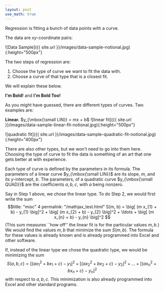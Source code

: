 ```yaml
---
layout: post
use_math: true
---
```


Regression is fitting a bunch of data points with a curve.

The data are $xy$-coordinate pairs:

![Data Sample]({{ site.url }}/images/data-sample-notional.jpg){:height="500px"}

The two steps of regression are:
<ol>

<li>  Choose the type of curve we want to fit the data with. </li>

<li>  Choose a curve of that type that is a closest fit. </li>

</ol>
We will explain these below.

<strong>I'm Bold!</strong> and <b>I'm Bold Too!</b>

As you might have guessed, there are different types of curves.  Two examples are:

<b>Linear.</b> $y_{\mbox{\small LIN}} = mx + b$
![linear fit]({{ site.url }}/images/data-sample-linear-fit-notional.jpg){:height="500px"}


![quadratic fit]({{ site.url }}/images/data-sample-quadratic-fit-notional.jpg){:height="400px"}


There are also other types, but we won't need to go into them here.  Choosing the type of curve to fit the data is something of an art that one gets better at with experience.

Each type of curve is defined by the parameters in its formula. The parameters of a linear curve $y_{\mbox{\small LIN}}$ are its slope, $m$, and its $y$-intercept, $b$.  The parameters, of a quadratic curve $y_{\mbox{\small QUAD}}$ are the coefficients $a, b, c$, with $a$ being nonzero.

Say in Step 1 above, we chose the linear type.  To do Step 2, we would first write the sum
$$title: "misc"
4
permalink: "/mathjax_test.html"
S(m, b) = 
\big[
(m x_{1} + b) - y_{1}
\big]^2 + 
\big[
(m x_{2} + b) - y_{2}
\big]^2 + 
\ldots +
\big[
(m x_{n} + b) - y_{n}
\big]^2
$$
(This sum measures ``how off'' the linear fit is for the particular values $m, b$.) We would find the values $m, b$ that minimize the sum $S(m, b)$.  The formula for these values is already known and is already programmed into Excel and other software.


If, instead of the linear type we chose the quadratic type, we would be minimizing the sum
$$
S(a, b, c) = 
\big[
(a x_{1}^2 + bx_{1} + c) - y_{1}
\big]^2 + 
\big[
(a x_{2}^2 + bx_{2} + c) - y_{2}
\big]^2 + 
\ldots +
\big[
(a x_{n}^2 + bx_{n} + c) - y_{n}
\big]^2
$$
with respect to $a, b, c$.  This minimization is also already programmed into Excel and other standard programs.
